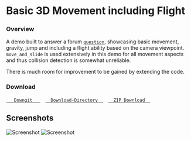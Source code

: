 # Basic 3D Movement including Flight

### Overview

A demo built to answer a forum [`question`](https://godotengine.org/qa/109384/i-want-my-character-to-fly-in-the-direction-my-mouse-points), showcasing basic movement, gravity, jump and including a flight ability based on the camera viewpoint.
`move_and_slide` is used extensively in this demo for all movement aspects and thus collision detection is somewhat unreliable.

There is much room for improvement to be gained by extending the code.

### Download
[`   Downgit   `](https://downgit.github.io/#/home?url=https:%2F%2Fgithub.com%2FYuminous%2FGodot-Shorts%2Ftree%2Fmain%2F3.3%20%E2%86%92%20Rudimentary%203D%20Movement%20incl.%20Flight) [`  Download-Directory  `](https://download-directory.github.io/?url=https%3A%2F%2Fgithub.com%2FYuminous%2FGodot-Shorts%2Ftree%2Fmain%2F3.3%2520%25E2%2586%2592%2520Rudimentary%25203D%2520Movement%2520incl.%2520Flight) [`  ZIP Download  `](https://github.com/Yuminous/Godot-Shorts/raw/main/ZIP/3.3-Rudimentary3DMovementFlight.zip)


## Screenshots

![Screenshot](Screenshots/scrn-1.jpg)
![Screenshot](Screenshots/scrn-2.jpg)
